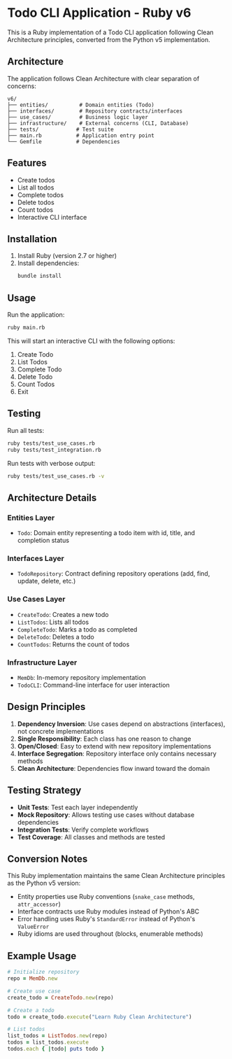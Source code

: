 # Todo CLI Application - Ruby v6

This is a Ruby implementation of a Todo CLI application following Clean Architecture principles, converted from the Python v5 implementation.

## Architecture

The application follows Clean Architecture with clear separation of concerns:

```
v6/
├── entities/          # Domain entities (Todo)
├── interfaces/        # Repository contracts/interfaces
├── use_cases/         # Business logic layer
├── infrastructure/    # External concerns (CLI, Database)
├── tests/            # Test suite
├── main.rb           # Application entry point
└── Gemfile           # Dependencies
```

## Features

- Create todos
- List all todos
- Complete todos
- Delete todos
- Count todos
- Interactive CLI interface

## Installation

1. Install Ruby (version 2.7 or higher)
2. Install dependencies:
   ```bash
   bundle install
   ```

## Usage

Run the application:
```bash
ruby main.rb
```

This will start an interactive CLI with the following options:
1. Create Todo
2. List Todos
3. Complete Todo
4. Delete Todo
5. Count Todos
6. Exit

## Testing

Run all tests:
```bash
ruby tests/test_use_cases.rb
ruby tests/test_integration.rb
```

Run tests with verbose output:
```bash
ruby tests/test_use_cases.rb -v
```

## Architecture Details

### Entities Layer
- `Todo`: Domain entity representing a todo item with id, title, and completion status

### Interfaces Layer
- `TodoRepository`: Contract defining repository operations (add, find, update, delete, etc.)

### Use Cases Layer
- `CreateTodo`: Creates a new todo
- `ListTodos`: Lists all todos
- `CompleteTodo`: Marks a todo as completed
- `DeleteTodo`: Deletes a todo
- `CountTodos`: Returns the count of todos

### Infrastructure Layer
- `MemDb`: In-memory repository implementation
- `TodoCLI`: Command-line interface for user interaction

## Design Principles

1. **Dependency Inversion**: Use cases depend on abstractions (interfaces), not concrete implementations
2. **Single Responsibility**: Each class has one reason to change
3. **Open/Closed**: Easy to extend with new repository implementations
4. **Interface Segregation**: Repository interface only contains necessary methods
5. **Clean Architecture**: Dependencies flow inward toward the domain

## Testing Strategy

- **Unit Tests**: Test each layer independently
- **Mock Repository**: Allows testing use cases without database dependencies
- **Integration Tests**: Verify complete workflows
- **Test Coverage**: All classes and methods are tested

## Conversion Notes

This Ruby implementation maintains the same Clean Architecture principles as the Python v5 version:

- Entity properties use Ruby conventions (`snake_case` methods, `attr_accessor`)
- Interface contracts use Ruby modules instead of Python's ABC
- Error handling uses Ruby's `StandardError` instead of Python's `ValueError`
- Ruby idioms are used throughout (blocks, enumerable methods)

## Example Usage

```ruby
# Initialize repository
repo = MemDb.new

# Create use case
create_todo = CreateTodo.new(repo)

# Create a todo
todo = create_todo.execute("Learn Ruby Clean Architecture")

# List todos
list_todos = ListTodos.new(repo)
todos = list_todos.execute
todos.each { |todo| puts todo }
```
